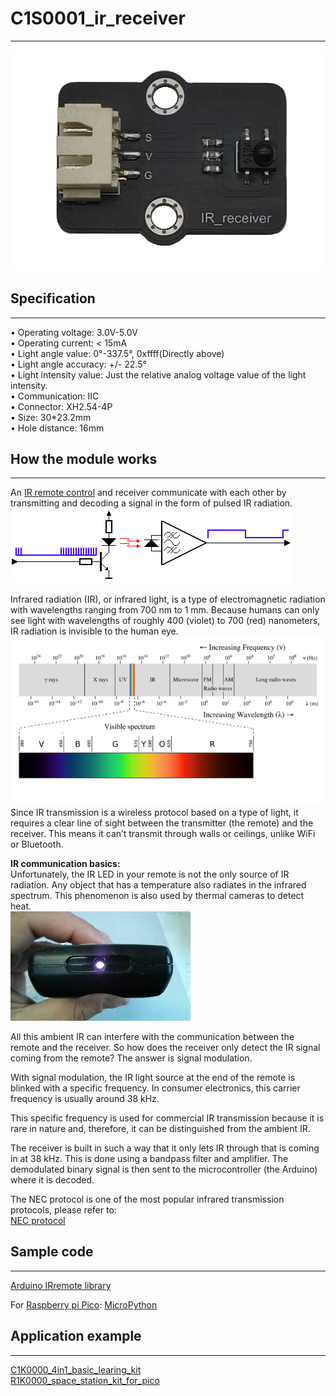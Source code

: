 # C1S0001_ir_receiver      
---------------------
![Img](../../_static/common/C1S0001_ir_receiver/3img.png)       

## Specification     
---------------- 
• Operating voltage: 3.0V-5.0V       
• Operating current: < 15mA      
• Light angle value: 0°-337.5°, 0xffff(Directly above)       
• Light angle accuracy: +/- 22.5°       
• Light intensity value: Just the relative analog voltage value of the light intensity.        
• Communication: IIC      
• Connector: XH2.54-4P      
• Size: 30\*23.2mm       
• Hole distance: 16mm       

## How the module works     
-----------------------  
An [IR remote control](../../outsourcing/nec_ir_remote_control/nec_ir_remote_control.md) and receiver communicate with each other by transmitting and decoding a signal in the form of pulsed IR radiation.       
![Img](../../_static/common/C1S0001_ir_receiver/ir-signal-transmission.gif)      

Infrared radiation (IR), or infrared light, is a type of electromagnetic radiation with wavelengths ranging from 700 nm to 1 mm. Because humans can only see light with wavelengths of roughly 400 (violet) to 700 (red) nanometers, IR radiation is invisible to the human eye.     
![Img](../../_static/common/C1S0001_ir_receiver/1img.png)     
Since IR transmission is a wireless protocol based on a type of light, it requires a clear line of sight between the transmitter (the remote) and the receiver. This means it can’t transmit through walls or ceilings, unlike WiFi or Bluetooth.     

**IR communication basics:**   
Unfortunately, the IR LED in your remote is not the only source of IR radiation. Any object that has a temperature also radiates in the infrared spectrum. This phenomenon is also used by thermal cameras to detect heat.    
![Img](../../_static/common/C1S0001_ir_receiver/2img.png)       

All this ambient IR can interfere with the communication between the remote and the receiver. So how does the receiver only detect the IR signal coming from the remote? The answer is signal modulation.

With signal modulation, the IR light source at the end of the remote is blinked with a specific frequency. In consumer electronics, this carrier frequency is usually around 38 kHz.     

This specific frequency is used for commercial IR transmission because it is rare in nature and, therefore, it can be distinguished from the ambient IR.     

The receiver is built in such a way that it only lets IR through that is coming in at 38 kHz. This is done using a bandpass filter and amplifier. The demodulated binary signal is then sent to the microcontroller (the Arduino) where it is decoded.    

The NEC protocol is one of the most popular infrared transmission protocols, please refer to:  
[NEC protocol](../../common_resource/nec_communication_protocol/nec_communication_protocol.md)       

## Sample code       
--------------   
[Arduino IRremote library](https://www.arduino.cc/reference/en/libraries/irremote/)        

For [Raspberry pi Pico](../../raspberry/R1D0001_raspberry_pico/R1D0001_raspberry_pico.md): [MicroPython](https://github.com/Mosiwi/Mosiwi-space-station-kit-for-pico/blob/main/MicroPython/Mosiwi_lib_examples/Mosiwi_nec_ir.py)         


## Application example    
----------------------   
[C1K0000_4in1_basic_learing_kit](../../common/C1K0000_4in1_basic_learning_kit/C1K0000_4in1_basic_learning_kit.md)     
[R1K0000_space_station_kit_for_pico](../../raspberry/R1K0000_space_station_kit/R1K0000_space_station_kit.md)     


